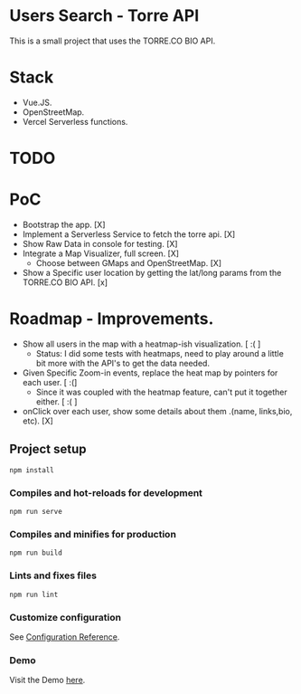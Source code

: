 # Users Search - Torre API
This is a small project that uses the TORRE.CO BIO API.

# Stack

* Vue.JS.
* OpenStreetMap.
* Vercel Serverless functions.

# TODO

# PoC

* Bootstrap the app.                                     [X]
* Implement a Serverless Service to fetch the torre api. [X]
* Show Raw Data in console for testing.                  [X] 
* Integrate a Map Visualizer, full screen.               [X]
    * Choose between GMaps and OpenStreetMap.            [X]
* Show a Specific user location by getting the lat/long params from the TORRE.CO BIO API. [x]

# Roadmap - Improvements.

* Show all users in the map with a heatmap-ish visualization. [ :( ]
    * Status: I did some tests with heatmaps, need to play around a little bit more with the API's to get the data needed.   
* Given Specific Zoom-in events, replace the heat map by pointers for each user. [ :(]
    * Since it was coupled with the heatmap feature, can't put it together either. [ :( ]
* onClick over each user, show some details about them .(name, links,bio, etc). [X]


## Project setup
```
npm install
```

### Compiles and hot-reloads for development
```
npm run serve
```

### Compiles and minifies for production
```
npm run build
```

### Lints and fixes files
```
npm run lint
```

### Customize configuration
See [Configuration Reference](https://cli.vuejs.org/config/).


### Demo
Visit the Demo  [here](https://vue2-map.vercel.app/).